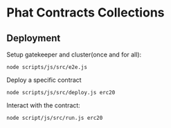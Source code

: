 # Phat Contracts Collections

## Deployment

Setup gatekeeper and cluster(once and for all):


```shell
node scripts/js/src/e2e.js
```

Deploy a specific contract

```shell
node scripts/js/src/deploy.js erc20
```

Interact with the contract:

```shell
node script/js/src/run.js erc20
```
